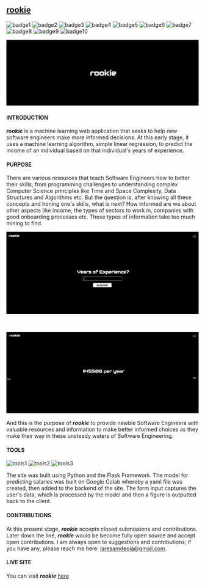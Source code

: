 ## [rookie](https://futuresalary2app.herokuapp.com/) 
![badge1](https://img.shields.io/badge/status-live-success)
![badge2](https://img.shields.io/badge/deployment-heroku-black)
![badge3](https://img.shields.io/badge/languages-python-black)
![badge4](https://img.shields.io/badge/languages-jinja-black)
![badge5](https://img.shields.io/badge/technologies-HTML5-black)
![badge6](https://img.shields.io/badge/technologies-CSS3-black)
![badge7](https://img.shields.io/badge/technologies-flask-black)
![badge8](https://img.shields.io/badge/technologies-numpy-black)
![badge9](https://img.shields.io/badge/technologies-pandas-black)
![badge10](https://img.shields.io/badge/technologies-sklearn-lightgrey)

![rookie](./rookielandingpage.jpg)


#### INTRODUCTION

***rookie*** is a machine learning web application that seeks to help new software engineers make more informed decisions. At this early stage, it uses a machine learning algorithm, simple linear regression, to predict the income of an individual based on that individual's years of experience.

#### PURPOSE

There are various resources that teach Software Engineers how to better their skills, from programming challenges to understanding complex Computer Science principles like Time and Space Complexity, Data Structures and Algorithms etc. But the question is, after knowing all these concepts and honing one's skills, what is next? How informed are we about other aspects like income, the types of sectors to work in, companies with good onboarding processes etc. These types of information take too much mining to find.

![rookieyears](rookie2years.jpg)

<br/>

![rookieyears](rookie2yrspred.jpg)

And this is the purpose of ***rookie*** to provide newbie Software Engineers with valuable resources and information to make better informed choices as they make their way in these unsteady waters of Software Engineering.

#### TOOLS
![tools1](https://img.shields.io/badge/-flask-black)
![tools2](https://img.shields.io/badge/-python-black)
![tools3](https://img.shields.io/badge/-Google%20Colab-black)

The site was built using Python and the Flask Framework. The model for predicting salaries was built on Google Colab whereby a yaml file was created, then added to the backend of the site. The form input captures the user's data, which is processed by the model and then a figure is outputted back to the client. <!--The figure below shows a flow chart further simplying the overall process of how ***rookie*** predicts Software Engineering salaries based on your years of experience. -->

#### CONTRIBUTIONS

At this present stage, ***rookie*** accepts closed submissions and contributions. Later down the line, ***rookie*** would be become fully open source and accept open contributions. I am always open to suggestions and contributions; if you have any, please reach me here: laresamdeola@gmail.com.

#### LIVE SITE

You can visit ***rookie*** [here](https://futuresalary2app.herokuapp.com/)
